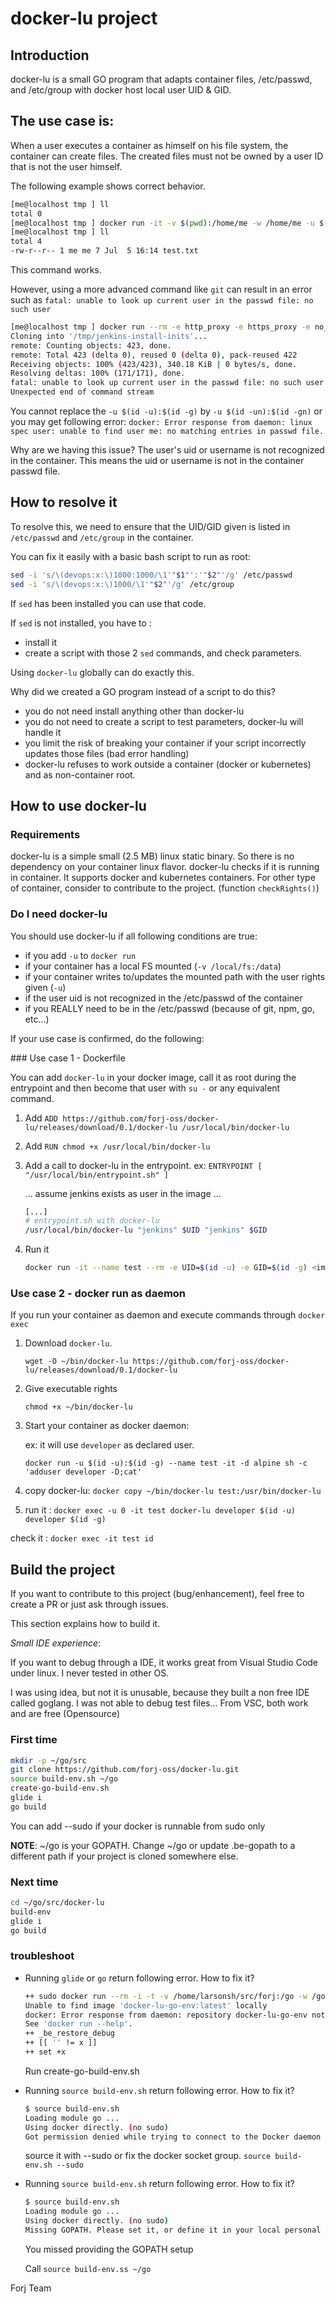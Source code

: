 # docker-lu project

## Introduction

docker-lu is a small GO program that adapts container files, /etc/passwd, and /etc/group with docker host local user UID & GID.

## The use case is:

When a user executes a container as himself on his file system, the container can create files.
The created files must not be owned by a user ID that is not the user himself.

The following example shows correct behavior.

```bash
[me@localhost tmp ] ll
total 0
[me@localhost tmp ] docker run -it -v $(pwd):/home/me -w /home/me -u $(id -u):$(id -g) --rm alpine sh -c "echo blabla > test.txt"
[me@localhost tmp ] ll
total 4
-rw-r--r-- 1 me me 7 Jul  5 16:14 test.txt
```

This command works.

However, using a more advanced command like `git` can result in an error such as `fatal: unable to look up current user in the passwd file: no such user`

```bash
[me@localhost tmp ] docker run --rm -e http_proxy -e https_proxy -e no_proxy -it -u 1001:1001 forjdevops/jenkins git clone https://github.com/forj-oss/jenkins-install-inits /tmp/jenkins-install-inits
Cloning into '/tmp/jenkins-install-inits'...
remote: Counting objects: 423, done.
remote: Total 423 (delta 0), reused 0 (delta 0), pack-reused 422
Receiving objects: 100% (423/423), 340.18 KiB | 0 bytes/s, done.
Resolving deltas: 100% (171/171), done.
fatal: unable to look up current user in the passwd file: no such user
Unexpected end of command stream
```

You cannot replace the `-u $(id -u):$(id -g)` by `-u $(id -un):$(id -gn)` or you may get following error: 
`docker: Error response from daemon: linux spec user: unable to find user me: no matching entries in passwd file.`

Why are we having this issue? The user's uid or username is not recognized in the container. This means the uid or username is not in the container passwd file.

## How to resolve it

To resolve this, we need to ensure that the UID/GID given is listed in `/etc/passwd` and `/etc/group` in the container.

You can fix it easily with a basic bash script to run as root:

```bash
sed -i 's/\(devops:x:\)1000:1000/\1'"$1"':'"$2"'/g' /etc/passwd
sed -i 's/\(devops:x:\)1000/\1'"$2"'/g' /etc/group
```

If `sed` has been installed you can use that code.

If `sed` is not installed, you have to :
- install it
- create a script with those 2 `sed` commands, and check parameters.

Using `docker-lu` globally can do exactly this.

Why did we created a GO program instead of a script to do this?

- you do not need install anything other than docker-lu
- you do not need to create a script to test parameters, docker-lu will handle it
- you limit the risk of breaking your container if your script incorrectly updates those files (bad error handling)
- docker-lu refuses to work outside a container (docker or kubernetes) and as non-container root.

## How to use docker-lu

### Requirements

docker-lu is a simple small (2.5 MB) linux static binary. So there is no dependency on your container linux flavor.
docker-lu checks if it is running in container. It supports docker and kubernetes containers. For other type of 
container, consider to contribute to the project. (function `checkRights()`)

### Do I need docker-lu

You should use docker-lu if all following conditions are true:

- if you add `-u` to `docker run`
- if your container has a local FS mounted (`-v /local/fs:/data`)
- if your container writes to/updates the mounted path with the user rights given (`-u`)
- if the user uid is not recognized in the /etc/passwd of the container
- if you REALLY need to be in the /etc/passwd (because of git, npm, go, etc...)

If your use case is confirmed, do the following:

### Use case 1 - Dockerfile

You can add `docker-lu` in your docker image, call it as root during the entrypoint and then become that user with `su -` or any equivalent command.

1. Add `ADD https://github.com/forj-oss/docker-lu/releases/download/0.1/docker-lu /usr/local/bin/docker-lu`
2. Add `RUN chmod +x /usr/local/bin/docker-lu`
3. Add a call to docker-lu in the entrypoint. ex: `ENTRYPOINT [ "/usr/local/bin/entrypoint.sh" ]`

    ... assume jenkins exists as user in the image ...
    
    ```bash
    [...]
    # entrypoint.sh with docker-lu
    /usr/local/bin/docker-lu "jenkins" $UID "jenkins" $GID

    ```
4. Run it

    ```bash
    docker run -it --name test --rm -e UID=$(id -u) -e GID=$(id -g) <image> <tool> <parameters>
    ```

### Use case 2 - docker run as daemon

If you run your container as daemon and execute commands through `docker exec`

1. Download `docker-lu`. 

    `wget -O ~/bin/docker-lu https://github.com/forj-oss/docker-lu/releases/download/0.1/docker-lu`

2. Give executable rights

    `chmod +x ~/bin/docker-lu`
3. Start your container as docker daemon: 
    
    ex: it will use `developer` as declared user.
    
    `docker run -u $(id -u):$(id -g) --name test -it -d alpine sh -c 'adduser developer -D;cat'`
4. copy docker-lu: `docker copy ~/bin/docker-lu test:/usr/bin/docker-lu`
5. run it : `docker exec -u 0 -it test docker-lu developer $(id -u) developer $(id -g)`


check it : `docker exec -it test id`

## Build the project

If you want to contribute to this project (bug/enhancement), feel free to create a PR or just ask through issues.

This section explains how to build it.

*Small IDE experience*:

If you want to debug through a IDE, it works great from Visual Studio Code under linux.
I never tested in other OS.

I was using idea, but not it is unusable, because they built a non free IDE called goglang. 
I was not able to debug test files... From VSC, both work and are free (Opensource)

### First time

```bash
mkdir -p ~/go/src
git clone https://github.com/forj-oss/docker-lu.git
source build-env.sh ~/go
create-go-build-env.sh
glide i
go build
```

You can add --sudo if your docker is runnable from sudo only

**NOTE**: ~/go is your GOPATH. Change ~/go or update .be-gopath to a different path if your project is cloned somewhere else.

### Next time

```bash
cd ~/go/src/docker-lu
build-env
glide i
go build
```

### troubleshoot

- Running `glide` or `go` return following error. How to fix it?

    ```bash
    ++ sudo docker run --rm -i -t -v /home/larsonsh/src/forj:/go -w /go/src/docker-lu -u 10001 docker-lu-go-env /usr/bin/glide init
    Unable to find image 'docker-lu-go-env:latest' locally
    docker: Error response from daemon: repository docker-lu-go-env not found: does not exist or no pull access.
    See 'docker run --help'.
    ++ _be_restore_debug
    ++ [[ '' != x ]]
    ++ set +x
    ```

    Run create-go-build-env.sh

- Running `source build-env.sh` return following error. How to fix it?

    ```bash
    $ source build-env.sh
    Loading module go ...
    Using docker directly. (no sudo)
    Got permission denied while trying to connect to the Docker daemon socket at unix:///var/run/docker.sock: Get http://%2Fvar%2Frun%2Fdocker.sock/v1.29/version: dial unix /var/run/docker.sock: connect: permission denied
    ```

    source it with --sudo or fix the docker socket group.
    `source build-env.sh --sudo`

- Running `source build-env.sh` return following error. How to fix it?

    ```bash
    $ source build-env.sh
    Loading module go ...
    Using docker directly. (no sudo)
    Missing GOPATH. Please set it, or define it in your local personal '.be-gopath' file
    ```
    You missed providing the GOPATH setup

    Call `source build-env.ss ~/go`



Forj Team

